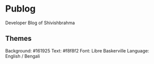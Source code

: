 # Publog

Developer Blog of Shivishbrahma

## Themes

Background: #161925
Text: #f8f8f2
Font: Libre Baskerville
Language: English / Bengali
